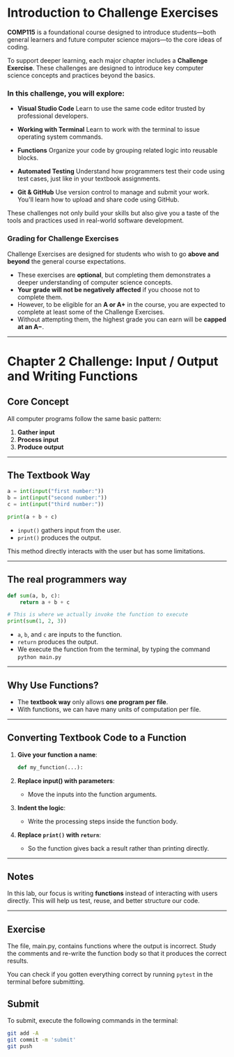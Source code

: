 
# Introduction to Challenge Exercises

**COMP115** is a foundational course designed to introduce students—both general learners and future computer science majors—to the core ideas of coding.

To support deeper learning, each major chapter includes a **Challenge Exercise**. These challenges are designed to introduce key computer science concepts and practices beyond the basics.

### In this challenge, you will explore:

* **Visual Studio Code**
  Learn to use the same code editor trusted by professional developers.

* **Working with Terminal**
  Learn to work with the terminal to issue operating system commands.

* **Functions**
  Organize your code by grouping related logic into reusable blocks.

* **Automated Testing**
  Understand how programmers test their code using test cases, just like in your textbook assignments.

* **Git & GitHub**
  Use version control to manage and submit your work. You'll learn how to upload and share code using GitHub.

These challenges not only build your skills but also give you a taste of the tools and practices used in real-world software development.

### Grading for Challenge Exercises

Challenge Exercises are designed for students who wish to go **above and beyond** the general course expectations.

* These exercises are **optional**, but completing them demonstrates a deeper understanding of computer science concepts.
* **Your grade will not be negatively affected** if you choose not to complete them.
* However, to be eligible for an **A or A+** in the course, you are expected to complete at least some of the Challenge Exercises.
* Without attempting them, the highest grade you can earn will be **capped at an A−**.

---

# Chapter 2 Challenge: Input / Output and Writing Functions

## Core Concept

All computer programs follow the same basic pattern:

1. **Gather input**
2. **Process input**
3. **Produce output**

---

## The Textbook Way

```python
a = int(input("first number:"))
b = int(input("second number:"))
c = int(input("third number:"))

print(a + b + c)
```

* `input()` gathers input from the user.
* `print()` produces the output.

This method directly interacts with the user but has some limitations.

---

## The real programmers way

```python
def sum(a, b, c):
    return a + b + c

# This is where we actually invoke the function to execute
print(sum(1, 2, 3))
```

* `a`, `b`, and `c` are inputs to the function.
* `return` produces the output.
* We execute the function from the terminal, by typing the command `python main.py`

---

## Why Use Functions?

* The **textbook way** only allows **one program per file**.
* With functions, we can have many units of computation per file.

---

## Converting Textbook Code to a Function

1. **Give your function a name**:

   ```python
   def my_function(...):
   ```

2. **Replace input() with parameters**:

   * Move the inputs into the function arguments.

3. **Indent the logic**:

   * Write the processing steps inside the function body.

4. **Replace `print()` with `return`**:

   * So the function gives back a result rather than printing directly.

---

## Notes

In this lab, our focus is writing **functions** instead of interacting with users directly.
This will help us test, reuse, and better structure our code.

---

## Exercise 

The file, main.py, contains functions where the output is incorrect.  Study the comments
and re-write the function body so that it produces the correct results.

You can check if you gotten everything correct by running `pytest` in the terminal
before submitting.

## Submit

To submit, execute the following commands in the terminal:

```bash
git add -A
git commit -m 'submit'
git push
```
